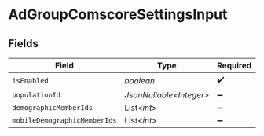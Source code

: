 # AdGroupComscoreSettingsInput


## Fields

| Field                        | Type                         | Required                     | Description                  |
| ---------------------------- | ---------------------------- | ---------------------------- | ---------------------------- |
| `isEnabled`                  | *boolean*                    | :heavy_check_mark:           | N/A                          |
| `populationId`               | *JsonNullable\<Integer>*     | :heavy_minus_sign:           | N/A                          |
| `demographicMemberIds`       | List\<*int*>                 | :heavy_minus_sign:           | N/A                          |
| `mobileDemographicMemberIds` | List\<*int*>                 | :heavy_minus_sign:           | N/A                          |